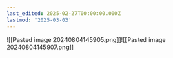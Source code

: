 ```yaml
---
last_edited: 2025-02-27T00:00:00.000Z
lastmod: '2025-03-03'
---
```






![[Pasted image 20240804145905.png]]![[Pasted image 20240804145907.png]]
